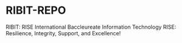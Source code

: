 # RIBIT-REPO

RIBIT: RISE International Baccleureate Information Technology
RISE: Resilience, Integrity, Support, and Excellence!
